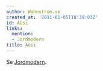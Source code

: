 ```yaml
---
author: Wahnstrom.se
created_at: '2011-01-05T18:39:03Z'
id: Aûsi
links:
  mention:
  - Jordmodern
title: Aûsi
---
```


Se [Jordmodern].

  [Jordmodern]: Jordmodern